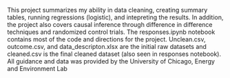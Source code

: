 This project summarizes my ability in data cleaning, creating summary tables, running regressions (logistic), and intepreting the results. In addition, the project also covers causal inference through difference in difference techniques and randomized control trials. The responses.ipynb notebook contains most of the code and directions for the project. Unclean.csv, outcome.csv, and data_descripton.xlsx are the initial raw datasets and cleaned.csv is the final cleaned dataset (also seen in responses notebook). All guidance and data was provided by the University of Chicago, Energy and Environment Lab
